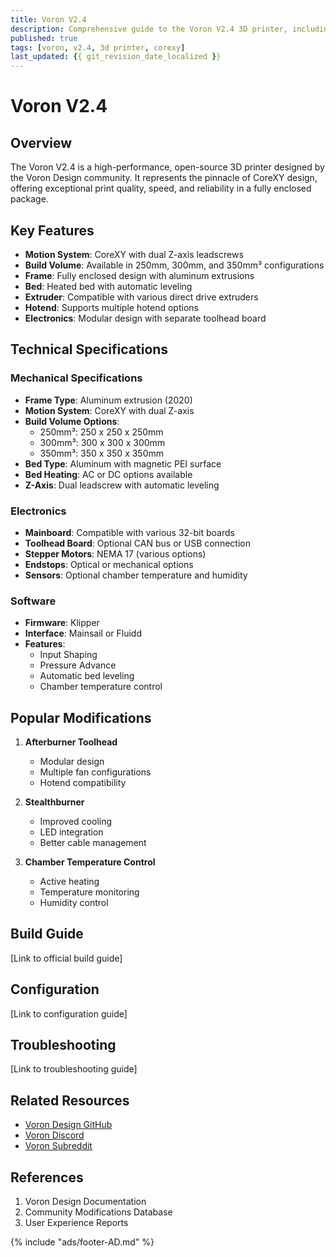```yaml
---
title: Voron V2.4
description: Comprehensive guide to the Voron V2.4 3D printer, including specifications, features, and modifications
published: true
tags: [voron, v2.4, 3d printer, corexy]
last_updated: {{ git_revision_date_localized }}
---
```


# Voron V2.4

## Overview
The Voron V2.4 is a high-performance, open-source 3D printer designed by the Voron Design community. It represents the pinnacle of CoreXY design, offering exceptional print quality, speed, and reliability in a fully enclosed package.

## Key Features
- **Motion System**: CoreXY with dual Z-axis leadscrews
- **Build Volume**: Available in 250mm, 300mm, and 350mm³ configurations
- **Frame**: Fully enclosed design with aluminum extrusions
- **Bed**: Heated bed with automatic leveling
- **Extruder**: Compatible with various direct drive extruders
- **Hotend**: Supports multiple hotend options
- **Electronics**: Modular design with separate toolhead board

## Technical Specifications

### Mechanical Specifications
- **Frame Type**: Aluminum extrusion (2020)
- **Motion System**: CoreXY with dual Z-axis
- **Build Volume Options**:
  - 250mm³: 250 x 250 x 250mm
  - 300mm³: 300 x 300 x 300mm
  - 350mm³: 350 x 350 x 350mm
- **Bed Type**: Aluminum with magnetic PEI surface
- **Bed Heating**: AC or DC options available
- **Z-Axis**: Dual leadscrew with automatic leveling

### Electronics
- **Mainboard**: Compatible with various 32-bit boards
- **Toolhead Board**: Optional CAN bus or USB connection
- **Stepper Motors**: NEMA 17 (various options)
- **Endstops**: Optical or mechanical options
- **Sensors**: Optional chamber temperature and humidity

### Software
- **Firmware**: Klipper
- **Interface**: Mainsail or Fluidd
- **Features**:
  - Input Shaping
  - Pressure Advance
  - Automatic bed leveling
  - Chamber temperature control

## Popular Modifications
1. **Afterburner Toolhead**
   - Modular design
   - Multiple fan configurations
   - Hotend compatibility

2. **Stealthburner**
   - Improved cooling
   - LED integration
   - Better cable management

3. **Chamber Temperature Control**
   - Active heating
   - Temperature monitoring
   - Humidity control

## Build Guide
[Link to official build guide]

## Configuration
[Link to configuration guide]

## Troubleshooting
[Link to troubleshooting guide]

## Related Resources
- [Voron Design GitHub](https://github.com/VoronDesign)
- [Voron Discord](https://discord.gg/voron)
- [Voron Subreddit](https://www.reddit.com/r/voroncorexy)

## References
1. Voron Design Documentation
2. Community Modifications Database
3. User Experience Reports

{% include "ads/footer-AD.md" %}

